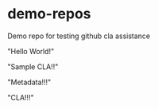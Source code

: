 # demo-repos
Demo repo for testing github cla assistance

"Hello World!"

"Sample CLA!!"

"Metadata!!!"

"CLA!!!"

